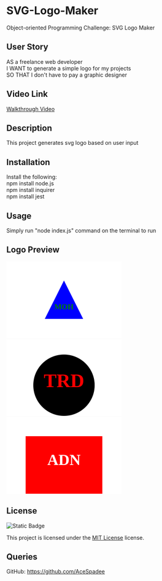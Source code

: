 # SVG-Logo-Maker
Object-oriented Programming Challenge: SVG Logo Maker

 ## User Story
AS a freelance web developer
<br>
I WANT to generate a simple logo for my projects
<br>
SO THAT I don't have to pay a graphic designer


 ## Video Link
 [Walkthrough Video](https://drive.google.com/file/d/1wfEOEYl0jbvGgbyiMXCuBuBo7IW1qlg9/view?usp=drive_link)

 ## Description

 This project generates svg logo based on user input

 ## Installation

 Install the following:
 <br>
 npm install node.js
 <br>
 npm install inquirer
 <br>
 npm install jest
 <br>

 ## Usage

 Simply run "node index.js" command on the terminal to run 

 ## Logo Preview
 <img src="./examples/bkue.svg" width="300" heigth="200">

 <img src="./examples/logo.svg" width="300" heigth="200">

 <img src="./examples/adn.svg" width="300" heigth="200">



 ## License

 ![Static Badge](https://img.shields.io/badge/MIT-License-blue)

 This project is licensed under the [MIT License](https://choosealicense.com/licenses/mit/) license.

 ## Queries

 GitHub: https://github.com/AceSpadee